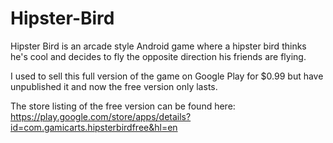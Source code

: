 # Hipster-Bird
Hipster Bird is an arcade style Android game where a hipster bird thinks he's cool and decides to fly the opposite direction his friends are flying.

I used to sell this full version of the game on Google Play for $0.99 but have unpublished it and now the free version only lasts.

The store listing of the free version can be found here: https://play.google.com/store/apps/details?id=com.gamicarts.hipsterbirdfree&hl=en
